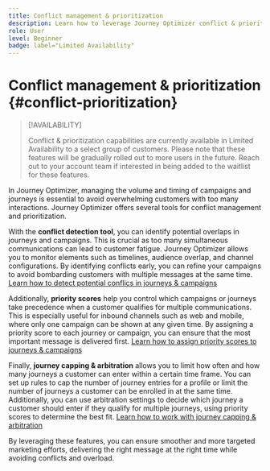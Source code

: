 ```yaml
---
title: Conflict management & prioritization
description: Learn how to leverage Journey Optimizer conflict & prioritization tools.
role: User
level: Beginner
badge: label="Limited Availability"
---
```


# Conflict management & prioritization {#conflict-prioritization}

>[!AVAILABILITY]
>
>Conflict & prioritization capabilities are currently available in Limited Availability to a select group of customers. Please note that these features will be gradually rolled out to more users in the future. Reach out to your account team if interested in being added to the waitlist for these features.

In Journey Optimizer, managing the volume and timing of campaigns and journeys is essential to avoid overwhelming customers with too many interactions. Journey Optimizer offers several tools for conflict management and prioritization.

With the **conflict detection tool**, you can identify potential overlaps in journeys and campaigns. This is crucial as too many simultaneous communications can lead to customer fatigue. Journey Optimizer allows you to monitor elements such as timelines, audience overlap, and channel configurations. By identifying conflicts early, you can refine your campaigns to avoid bombarding customers with multiple messages at the same time. [Learn how to detect potential conflics in journeys & campaigns](conflicts.md)

Additionally, **priority scores** help you control which campaigns or journeys take precedence when a customer qualifies for multiple communications. This is especially useful for inbound channels such as web and mobile, where only one campaign can be shown at any given time. By assigning a priority score to each journey or campaign, you can ensure that the most important message is delivered first. [Learn how to assign priority scores to journeys & campaigns](priority-scores.md)

Finally, **journey capping & arbitration** allows you to limit how often and how many journeys a customer can enter within a certain time frame. You can set up rules to cap the number of journey entries for a profile or limit the number of journeys a customer can be enrolled in at the same time. Additionally, you can use arbitration settings to decide which journey a customer should enter if they qualify for multiple journeys, using priority scores to determine the best fit. [Learn how to work with journey capping & arbitration](journey-capping.md)

By leveraging these features, you can ensure smoother and more targeted marketing efforts, delivering the right message at the right time while avoiding conflicts and overload.
